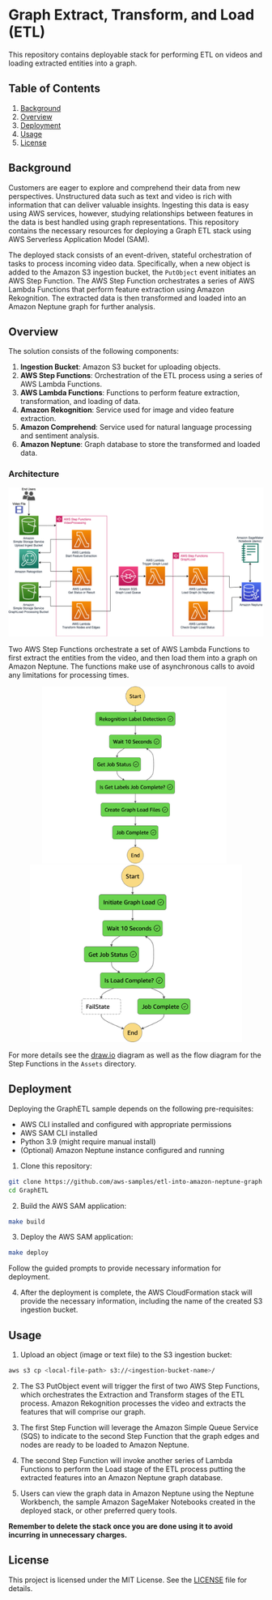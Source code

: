 # Graph Extract, Transform, and Load (ETL)

This repository contains deployable stack for performing ETL on videos and loading extracted entities into a graph.

## Table of Contents
1. [Background](#Background)
2. [Overview](#Overview)
3. [Deployment](#Deployment)
4. [Usage](#Usage)
4. [License](#License)

## Background <a id="Background"></a>

Customers are eager to explore and comprehend their data from new perspectives. Unstructured data such as text and video is rich with information that can deliver valuable insights. Ingesting this data is easy using AWS services, however, studying relationships between features in the data is best handled using graph representations. This repository contains the necessary resources for deploying a Graph ETL stack using AWS Serverless Application Model (SAM). 

The deployed stack consists of an event-driven, stateful orchestration of tasks to process incoming video data. Specifically, when a new object is added to the Amazon S3 ingestion bucket, the `PutObject` event initiates an AWS Step Function. The AWS Step Function orchestrates a series of AWS Lambda Functions that perform feature extraction using Amazon Rekognition. The extracted data is then transformed and loaded into an Amazon Neptune graph for further analysis.

## Overview <a id="Overview"></a>

The solution consists of the following components:

1. **Ingestion Bucket**: Amazon S3 bucket for uploading objects.
2. **AWS Step Functions**: Orchestration of the ETL process using a series of AWS Lambda Functions.
3. **AWS Lambda Functions**: Functions to perform feature extraction, transformation, and loading of data.
4. **Amazon Rekognition**: Service used for image and video feature extraction.
5. **Amazon Comprehend**: Service used for natural language processing and sentiment analysis.
6. **Amazon Neptune**: Graph database to store the transformed and loaded data.

### Architecture

<p style="text-align:center">
    <img src="Assets/architecture.png" width=800px/>
</p>

Two AWS Step Functions orchestrate a set of AWS Lambda Functions to first extract the entities from the video, and then load them into a graph on Amazon Neptune. The functions make use of asynchronous calls to avoid any limitations for processing times.

<p style="text-align:center">
    <img src="Assets/state_machine_rekognition.png" height=350px/>
    <span style="width:10px">&nbsp;</span>
    <img src="Assets/state_machine_load_graph.png" height=350px/>
</p>

For more details see the [draw.io](https://drawio-app.com/) diagram as well as the flow diagram for the Step Functions in the `Assets` directory.


## Deployment <a id="Deployment"></a>

Deploying the GraphETL sample depends on the following pre-requisites:

- AWS CLI installed and configured with appropriate permissions
- AWS SAM CLI installed
- Python 3.9 (might require manual install)
- (Optional) Amazon Neptune instance configured and running

1. Clone this repository:
```bash
git clone https://github.com/aws-samples/etl-into-amazon-neptune-graph
cd GraphETL
```

2. Build the AWS SAM application:
```bash
make build
```

3. Deploy the AWS SAM application:
```bash
make deploy
```

Follow the guided prompts to provide necessary information for deployment.

4. After the deployment is complete, the AWS CloudFormation stack will provide the necessary information, including the name of the created S3 ingestion bucket.

## Usage <a id="Usage"></a>

1. Upload an object (image or text file) to the S3 ingestion bucket:
```bash
aws s3 cp <local-file-path> s3://<ingestion-bucket-name>/
```

2. The S3 PutObject event will trigger the first of two AWS Step Functions, which orchestrates the Extraction and Transform stages of the ETL process. Amazon Rekognition processes the video and extracts the features that will comprise our graph.

3. The first Step Function will leverage the Amazon Simple Queue Service (SQS) to indicate to the second Step Function that the graph edges and nodes are ready to be loaded to Amazon Neptune.

3. The second Step Function will invoke another series of Lambda Functions to perform the Load stage of the ETL process putting the extracted features into an Amazon Neptune graph database.

4. Users can view the graph data in Amazon Neptune using the Neptune Workbench, the sample Amazon SageMaker Notebooks created in the deployed stack, or other preferred query tools.

**Remember to delete the stack once you are done using it to avoid incurring in unnecessary charges.**

## License <a id="License"></a>

This project is licensed under the MIT License. See the [LICENSE](LICENSE) file for details.

